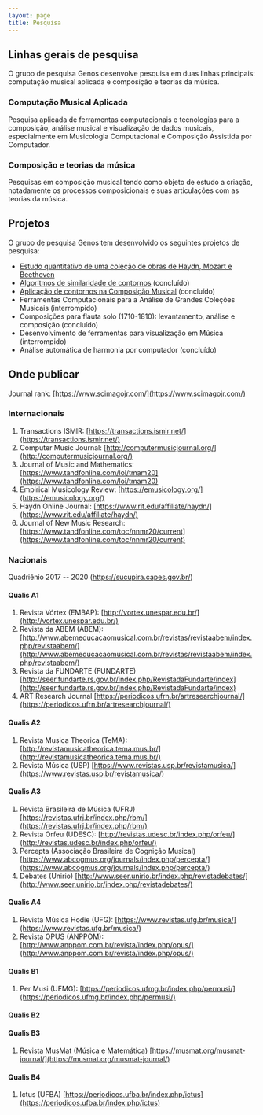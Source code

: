 ```yaml
---
layout: page
title: Pesquisa
---
```


## Linhas gerais de pesquisa

O grupo de pesquisa Genos desenvolve pesquisa em duas linhas principais:
computação musical aplicada e composição e
teorias da música.

### Computação Musical Aplicada

Pesquisa aplicada de ferramentas computacionais e tecnologias para a
composição, análise musical e visualização de dados musicais,
especialmente em Musicologia Computacional e Composição Assistida por
Computador.

### Composição e teorias da música

Pesquisas em composição musical tendo como objeto de estudo a criação,
notadamente os processos composicionais e suas articulações com as
teorias da música.

## Projetos

O grupo de pesquisa Genos tem desenvolvido os seguintes projetos de
pesquisa:

- [Estudo quantitativo de uma coleção de obras de Haydn, Mozart e Beethoven](https://marcos.sampaio.me/project/haydn-mozart-beethoven/)
- [Algoritmos de similaridade de contornos](https://marcos.sampaio.me/project/contour-similarity/) (concluído)
- [Aplicação de contornos na Composição Musical](https://marcos.sampaio.me/project/composition-with-contours/) (concluído)
- Ferramentas Computacionais para a Análise de Grandes Coleções Musicais
  (interrompido)
- Composições para flauta solo (1710-1810): levantamento, análise e composição (concluído)
- Desenvolvimento de ferramentas para visualização em Música (interrompido)
- Análise automática de harmonia por computador (concluído)

## Onde publicar

Journal rank: [https://www.scimagojr.com/](https://www.scimagojr.com/)

### Internacionais

1. Transactions ISMIR: [https://transactions.ismir.net/](https://transactions.ismir.net/)
1. Computer Music Journal: [http://computermusicjournal.org/](http://computermusicjournal.org/)
1. Journal of Music and Mathematics: [https://www.tandfonline.com/loi/tmam20](https://www.tandfonline.com/loi/tmam20)
1. Empirical Musicology Review: [https://emusicology.org/](https://emusicology.org/)
1. Haydn Online Journal: [https://www.rit.edu/affiliate/haydn/](https://www.rit.edu/affiliate/haydn/)
1. Journal of New Music Research: [https://www.tandfonline.com/toc/nnmr20/current](https://www.tandfonline.com/toc/nnmr20/current)

### Nacionais

Quadriênio 2017 -- 2020 (https://sucupira.capes.gov.br/)

#### Qualis A1

1. Revista Vórtex (EMBAP): [http://vortex.unespar.edu.br/](http://vortex.unespar.edu.br/)
1. Revista da ABEM (ABEM): [http://www.abemeducacaomusical.com.br/revistas/revistaabem/index.php/revistaabem/](http://www.abemeducacaomusical.com.br/revistas/revistaabem/index.php/revistaabem/)
1. Revista da FUNDARTE (FUNDARTE) [http://seer.fundarte.rs.gov.br/index.php/RevistadaFundarte/index](http://seer.fundarte.rs.gov.br/index.php/RevistadaFundarte/index)
1. ART Research Journal [https://periodicos.ufrn.br/artresearchjournal/](https://periodicos.ufrn.br/artresearchjournal/)

#### Qualis A2

1. Revista Musica Theorica (TeMA): [http://revistamusicatheorica.tema.mus.br/](http://revistamusicatheorica.tema.mus.br/)
1. Revista Música (USP) [https://www.revistas.usp.br/revistamusica/](https://www.revistas.usp.br/revistamusica/)

#### Qualis A3

1. Revista Brasileira de Música (UFRJ) [https://revistas.ufrj.br/index.php/rbm/](https://revistas.ufrj.br/index.php/rbm/)
1. Revista Orfeu (UDESC): [http://revistas.udesc.br/index.php/orfeu/](http://revistas.udesc.br/index.php/orfeu/)
1. Percepta (Associação Brasileira de Cognição Musical) [https://www.abcogmus.org/journals/index.php/percepta/](https://www.abcogmus.org/journals/index.php/percepta/)
1. Debates (Unirio) [http://www.seer.unirio.br/index.php/revistadebates/](http://www.seer.unirio.br/index.php/revistadebates/)

#### Qualis A4

1. Revista Música Hodie (UFG): [https://www.revistas.ufg.br/musica/](https://www.revistas.ufg.br/musica/)
1. Revista OPUS (ANPPOM): [http://www.anppom.com.br/revista/index.php/opus/](http://www.anppom.com.br/revista/index.php/opus/)

#### Qualis B1

1. Per Musi (UFMG): [https://periodicos.ufmg.br/index.php/permusi/](https://periodicos.ufmg.br/index.php/permusi/)

#### Qualis B2

#### Qualis B3

1. Revista MusMat (Música e Matemática) [https://musmat.org/musmat-journal/](https://musmat.org/musmat-journal/)

#### Qualis B4

1. Ictus (UFBA) [https://periodicos.ufba.br/index.php/ictus](https://periodicos.ufba.br/index.php/ictus)